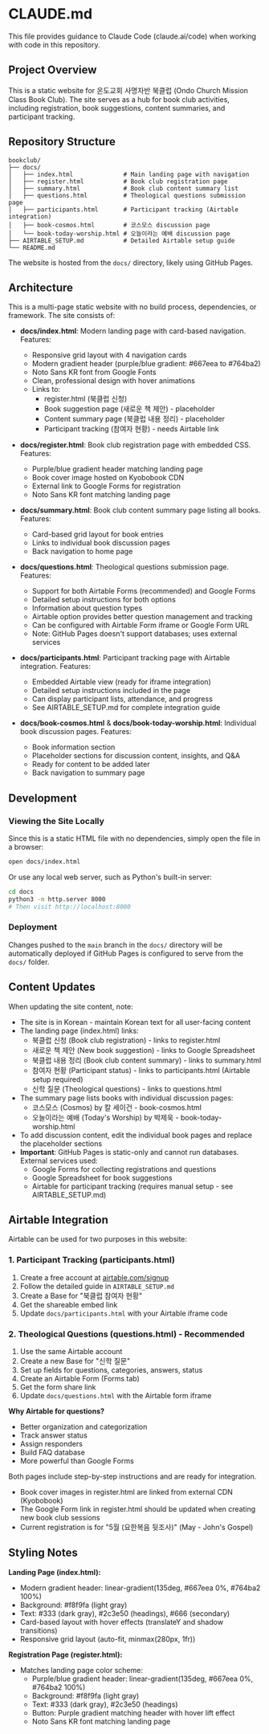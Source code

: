 # CLAUDE.md

This file provides guidance to Claude Code (claude.ai/code) when working with code in this repository.

## Project Overview

This is a static website for 온도교회 사명자반 북클럽 (Ondo Church Mission Class Book Club). The site serves as a hub for book club activities, including registration, book suggestions, content summaries, and participant tracking.

## Repository Structure

```
bookclub/
├── docs/
│   ├── index.html              # Main landing page with navigation
│   ├── register.html           # Book club registration page
│   ├── summary.html            # Book club content summary list
│   ├── questions.html          # Theological questions submission page
│   ├── participants.html       # Participant tracking (Airtable integration)
│   ├── book-cosmos.html        # 코스모스 discussion page
│   └── book-today-worship.html # 오늘이라는 예배 discussion page
├── AIRTABLE_SETUP.md           # Detailed Airtable setup guide
└── README.md
```

The website is hosted from the `docs/` directory, likely using GitHub Pages.

## Architecture

This is a multi-page static website with no build process, dependencies, or framework. The site consists of:

- **docs/index.html**: Modern landing page with card-based navigation. Features:
  - Responsive grid layout with 4 navigation cards
  - Modern gradient header (purple/blue gradient: #667eea to #764ba2)
  - Noto Sans KR font from Google Fonts
  - Clean, professional design with hover animations
  - Links to:
    - register.html (북클럽 신청)
    - Book suggestion page (새로운 책 제안) - placeholder
    - Content summary page (북클럽 내용 정리) - placeholder
    - Participant tracking (참여자 현황) - needs Airtable link

- **docs/register.html**: Book club registration page with embedded CSS. Features:
  - Purple/blue gradient header matching landing page
  - Book cover image hosted on Kyobobook CDN
  - External link to Google Forms for registration
  - Noto Sans KR font matching landing page

- **docs/summary.html**: Book club content summary page listing all books. Features:
  - Card-based grid layout for book entries
  - Links to individual book discussion pages
  - Back navigation to home page

- **docs/questions.html**: Theological questions submission page. Features:
  - Support for both Airtable Forms (recommended) and Google Forms
  - Detailed setup instructions for both options
  - Information about question types
  - Airtable option provides better question management and tracking
  - Can be configured with Airtable Form iframe or Google Form URL
  - Note: GitHub Pages doesn't support databases; uses external services

- **docs/participants.html**: Participant tracking page with Airtable integration. Features:
  - Embedded Airtable view (ready for iframe integration)
  - Detailed setup instructions included in the page
  - Can display participant lists, attendance, and progress
  - See AIRTABLE_SETUP.md for complete integration guide

- **docs/book-cosmos.html** & **docs/book-today-worship.html**: Individual book discussion pages. Features:
  - Book information section
  - Placeholder sections for discussion content, insights, and Q&A
  - Ready for content to be added later
  - Back navigation to summary page

## Development

### Viewing the Site Locally

Since this is a static HTML file with no dependencies, simply open the file in a browser:

```bash
open docs/index.html
```

Or use any local web server, such as Python's built-in server:

```bash
cd docs
python3 -m http.server 8000
# Then visit http://localhost:8000
```

### Deployment

Changes pushed to the `main` branch in the `docs/` directory will be automatically deployed if GitHub Pages is configured to serve from the `docs/` folder.

## Content Updates

When updating the site content, note:

- The site is in Korean - maintain Korean text for all user-facing content
- The landing page (index.html) links:
  - 북클럽 신청 (Book club registration) - links to register.html
  - 새로운 책 제안 (New book suggestion) - links to Google Spreadsheet
  - 북클럽 내용 정리 (Book club content summary) - links to summary.html
  - 참여자 현황 (Participant status) - links to participants.html (Airtable setup required)
  - 신학 질문 (Theological questions) - links to questions.html
- The summary page lists books with individual discussion pages:
  - 코스모스 (Cosmos) by 칼 세이건 - book-cosmos.html
  - 오늘이라는 예배 (Today's Worship) by 박제욱 - book-today-worship.html
- To add discussion content, edit the individual book pages and replace the placeholder sections
- **Important**: GitHub Pages is static-only and cannot run databases. External services used:
  - Google Forms for collecting registrations and questions
  - Google Spreadsheet for book suggestions
  - Airtable for participant tracking (requires manual setup - see AIRTABLE_SETUP.md)

## Airtable Integration

Airtable can be used for two purposes in this website:

### 1. Participant Tracking (participants.html)
1. Create a free account at [airtable.com/signup](https://airtable.com/signup)
2. Follow the detailed guide in `AIRTABLE_SETUP.md`
3. Create a Base for "북클럽 참여자 현황"
4. Get the shareable embed link
5. Update `docs/participants.html` with your Airtable iframe code

### 2. Theological Questions (questions.html) - Recommended
1. Use the same Airtable account
2. Create a new Base for "신학 질문"
3. Set up fields for questions, categories, answers, status
4. Create an Airtable Form (Forms tab)
5. Get the form share link
6. Update `docs/questions.html` with the Airtable form iframe

**Why Airtable for questions?**
- Better organization and categorization
- Track answer status
- Assign responders
- Build FAQ database
- More powerful than Google Forms

Both pages include step-by-step instructions and are ready for integration.
- Book cover images in register.html are linked from external CDN (Kyobobook)
- The Google Form link in register.html should be updated when creating new book club sessions
- Current registration is for "5월 (요한복음 뒷조사)" (May - John's Gospel)

## Styling Notes

**Landing Page (index.html):**
- Modern gradient header: linear-gradient(135deg, #667eea 0%, #764ba2 100%)
- Background: #f8f9fa (light gray)
- Text: #333 (dark gray), #2c3e50 (headings), #666 (secondary)
- Card-based layout with hover effects (translateY and shadow transitions)
- Responsive grid layout (auto-fit, minmax(280px, 1fr))

**Registration Page (register.html):**
- Matches landing page color scheme:
  - Purple/blue gradient header: linear-gradient(135deg, #667eea 0%, #764ba2 100%)
  - Background: #f8f9fa (light gray)
  - Text: #333 (dark gray), #2c3e50 (headings)
  - Button: Purple gradient matching header with hover lift effect
  - Noto Sans KR font matching landing page

